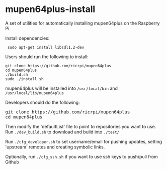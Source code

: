 mupen64plus-install
===================

A set of utilities for automatically installing mupen64plus on the Raspberry Pi

Install dependencies:
```
 sudo apt-get install libsdl1.2-dev
```

Users should run the following to install:
```
git clone https://github.com/ricrpi/mupen64plus
cd mupen64plus
./build.sh
sudo ./install.sh
```

mupen64plus will be installed into `/usr/local/bin` and `/usr/local/lib/mupen64plus`

Developers should do the following:
<pre>git clone https://github.com/ricrpi/mupen64plus
cd mupen64plus</pre>
Then modify the 'defaultList' file to point to repositories you want to use.
Run `./dev_build.sh` to download and build into `./test/`

Run `./cfg_developer.sh` to set username/email for pushing updates, setting 'upstream' remotes and creating symbolic links.

Optionally, run `./cfg_ssh.sh` if you want to use ssh keys to push/pull from Github
